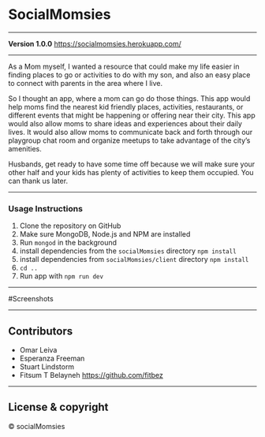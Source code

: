 # SocialMomsies

---

**Version 1.0.0**
https://socialmomsies.herokuapp.com/

---
As a Mom myself, I wanted a resource that could make my life easier in finding places to go or activities to do with my son, and also an easy place to connect with parents in the area where I live.

So I thought an  app, where a mom can go  do those things. This app would help moms find the nearest kid friendly places, activities, restaurants, or different events that might be happening or offering near their city.
This app would also allow moms to share ideas and experiences about their daily lives. It would also allow moms to communicate back and forth through our playgroup chat room and organize meetups to take advantage of the city’s amenities.

Husbands, get ready to have some time off because we will make sure your other half and your kids has plenty of activities to keep them occupied. You can thank us later.

---

### Usage Instructions

1. Clone the repository on GitHub
2. Make sure MongoDB, Node.js and NPM are installed
3. Run `mongod` in the background
4. install dependencies from the `socialMomsies` directory `npm install`
5. install dependencies from `socialMomsies/client` directory `npm install`
6. `cd ..`
7. Run app with `npm run dev`

---

#Screenshots

---

## Contributors

- Omar Leiva
- Esperanza Freeman
- Stuart Lindstorm
- Fitsum T Belayneh <https://github.com/fitbez>

---

## License & copyright

© socialMomsies

